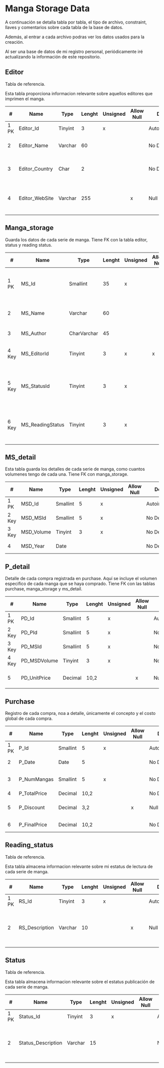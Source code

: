 # Manga Storage Data

A continuación se detalla tabla por tabla, el tipo de archivo, constraint, llaves y comentarios sobre cada tabla de la base de datos.

Además, al entrar a cada archivo podras ver los datos usados para la creación. 

Al ser una base de datos de mi registro personal, periódicamente iré actualizando la información de este repositorio.

## Editor

Tabla de referencia.

Esta tabla proporciona informacion relevante sobre aquellos editores que imprimen el manga.

| #    | Name           | Type    | Lenght | Unsigned | Allow Null | Default       | Comment                              |
|------|----------------|---------|--------|----------|------------|---------------|--------------------------------------|
| 1 PK | Editor_Id      | Tinyint | 3      | x        |            | Autoincrement |                                      |
| 2    | Editor_Name    | Varchar | 60     |          |            | No Default    | Nombre de la editorial               |
| 3    | Editor_Country | Char    | 2      |          |            | No Default    | Código de país formato ISO           |
| 4    | Editor_WebSite | Varchar | 255    |          | x          | Null          | Url de la página para comprar mangas |

## Manga_storage

Guarda los datos de cada serie de manga. Tiene FK con la tabla editor, status y reading status.

| #     | Name             | Type        | Lenght | Unsigned | Allow Null | Default       | Comment                                      |
|-------|------------------|-------------|--------|----------|------------|---------------|----------------------------------------------|
| 1 PK  | MS_Id            | Smallint    | 35     | x        |            | Autoincrement | Id unico para cada nombre de manga diferente |
| 2     | MS_Name          | Varchar     | 60     |          |            | No Default    | Nombre del Manga en cuestión                 |
| 3     | MS_Author        | CharVarchar | 45     |          |            | No Default    | Autor del manga                              |
| 4 Key | MS_EditorId      | Tinyint     | 3      | x        | x          | No Default    | Casa editorial del manga                     |
| 5 Key | MS_StatusId      | Tinyint     | 3      | x        |            | No Default    | Publishing = 1 Finished = 2 Canceled = 3     |
| 6 Key | MS_ReadingStatus | Tinyint     | 3      | x        |            | No Default    | Reading = 1 Finished = 2 Dropped = 3         |

## MS_detail

Esta tabla guarda los detalles de cada serie de manga, como cuantos volumenes tengo de cada una. Tiene FK con manga_storage.

| #     | Name       | Type     | Lenght | Unsigned | Allow Null | Default       | Comment                      |
|-------|------------|----------|--------|----------|------------|---------------|------------------------------|
| 1 PK  | MSD_Id     | Smallint | 5      | x        |            | Autoincrement |                              |
| 2 Key | MSD_MSId   | Smallint | 5      | x        |            | No Default    | PK de la tabla Manga_Storage |
| 3 Key | MSD_Volume | Tinyint  | 3      | x        |            | No Default    | Numero de volumen            |
| 4     | MSD_Year   | Date     |        |          |            | No Default    | Fecha de publicación         |

## P_detail

Detalle de cada compra registrada en purchase. Aquí se incluye el volumen especifico de cada manga que se haya comprado. Tiene FK con las tablas purchase, manga_storage y ms_detail.

| #     | Name         | Type     | Lenght | Unsigned | Allow Null | Default       | Comment                         |
|-------|--------------|----------|--------|----------|------------|---------------|---------------------------------|
| 1 PK  | PD_Id        | Smallint | 5      | x        |            | Autoincrement |                                 |
| 2 Key | PD_PId       | Smallint | 5      | x        |            | No Default    | PK de la tabla Purchase         |
| 3 Key | PD_MSId      | Smallint | 5      | x        |            | No Default    | PK de la tabla Manga_Storage    |
| 4 Key | PD_MSDVolume | Tinyint  | 3      | x        |            | No Default    | PK de la tabla MS_Detail        |
| 5     | PD_UnitPrice | Decimal  | 10,2   |          | x          | Null          | Precio original de cada volumen |

## Purchase

Registro de cada compra, noa a detalle, únicamente el concepto y el costo global de cada compra.

| #    | Name         | Type     | Lenght | Unsigned | Allow Null | Default       | Comment                     |
|------|--------------|----------|--------|----------|------------|---------------|-----------------------------|
| 1 PK | P_Id         | Smallint | 5      | x        |            | Autoincrement |                             |
| 2    | P_Date       | Date     | 5      |          |            | No Default    | Fecha de compra             |
| 3    | P_NumMangas  | Smallint | 5      | x        |            | No Default    | Cuántos Mangas se compraron |
| 4    | P_TotalPrice | Decimal  | 10,2   |          |            | No Default    | Precio total                |
| 5    | P_Discount   | Decimal  | 3,2    |          | x          | Null          | Descuento, puede ser 0      |
| 6    | P_FinalPrice | Decimal  | 10,2   |          |            | No Default    | Precio con descuento        |

## Reading_status

Tabla de referencia.

Esta tabla almacena informacion relevante sobre mi estatus de lectura de cada serie de manga.

| #    | Name           | Type    | Lenght | Unsigned | Allow Null | Default       | Comment                              |
|------|----------------|---------|--------|----------|------------|---------------|--------------------------------------|
| 1 PK | RS_Id          | Tinyint | 3      | x        |            | Autoincrement |                                      |
| 2    | RS_Description | Varchar | 10     |          | x          | Null          | Reading = 1 Finished = 2 Dropped = 3 |

## Status

Tabla de referencia.

Esta tabla almacena informacion relevante sobre el estatus publicación de cada serie de manga.

| #    | Name               | Type    | Lenght | Unsigned | Allow Null | Default       | Comment                                  |
|------|--------------------|---------|--------|----------|------------|---------------|------------------------------------------|
| 1 PK | Status_Id          | Tinyint | 3      | x        |            | Autoincrement |                                          |
| 2    | Status_Description | Varchar | 15     |          |            | No Default    | Publishing = 1 Finished = 2 Canceled = 3 |
